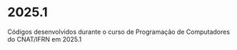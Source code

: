 # 2025.1
Códigos desenvolvidos durante o curso de Programação de Computadores do CNAT/IFRN em 2025.1
